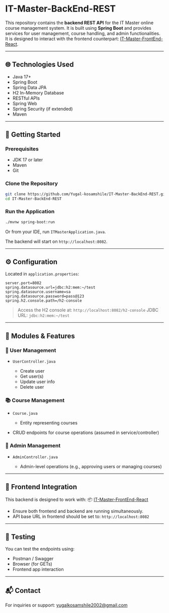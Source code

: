 # IT-Master-BackEnd-REST

This repository contains the **backend REST API** for the IT Master online course management system. It is built using **Spring Boot** and provides services for user management, course handling, and admin functionalities. It is designed to interact with the frontend counterpart: [IT-Master-FrontEnd-React](https://github.com/Yugal-kosamshile/IT-Master-FrontEnd-React).

---

## 🌐 Technologies Used

- Java 17+
- Spring Boot
- Spring Data JPA
- H2 In-Memory Database
- RESTful APIs
- Spring Web
- Spring Security (if extended)
- Maven

---

## 🚀 Getting Started

### Prerequisites

- JDK 17 or later
- Maven
- Git

### Clone the Repository

```bash
git clone https://github.com/Yugal-kosamshile/IT-Master-BackEnd-REST.git
cd IT-Master-BackEnd-REST
````

### Run the Application

```bash
./mvnw spring-boot:run
```

Or from your IDE, run `ITMasterApplication.java`.

The backend will start on `http://localhost:8082`.

---

## ⚙️ Configuration

Located in `application.properties`:

```properties
server.port=8082
spring.datasource.url=jdbc:h2:mem:~/test
spring.datasource.username=sa
spring.datasource.password=pass@123
spring.h2.console.path=/h2-console
```

> Access the H2 console at: `http://localhost:8082/h2-console`
> JDBC URL: `jdbc:h2:mem:~/test`

---

## 🧩 Modules & Features

### 👤 User Management

* `UserController.java`

  * Create user
  * Get user(s)
  * Update user info
  * Delete user

### 📚 Course Management

* `Course.java`

  * Entity representing courses
* CRUD endpoints for course operations (assumed in service/controller)

### 🔐 Admin Management

* `AdminController.java`

  * Admin-level operations (e.g., approving users or managing courses)

---

## 🔗 Frontend Integration

This backend is designed to work with:
📦 [IT-Master-FrontEnd-React](https://github.com/Yugal-kosamshile/IT-Master-FrontEnd-React)

* Ensure both frontend and backend are running simultaneously.
* API base URL in frontend should be set to: `http://localhost:8082`

---

## 🧪 Testing

You can test the endpoints using:

* Postman / Swagger
* Browser (for GETs)
* Frontend app interaction

---

## 📬 Contact

For inquiries or support: [yugalkosamshile2002@gmail.com](yugalkosamshile2002@gmail.com)
